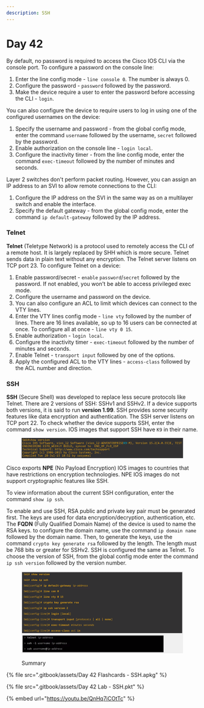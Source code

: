 ```yaml
---
description: SSH
---
```


# Day 42

By default, no password is required to access the Cisco IOS CLI via the console port. To configure a password on the console line:&#x20;

1. Enter the line config mode - `line console 0`. The number is always 0.
2. Configure the password - `password` followed by the password.
3. Make the device require a user to enter the password before accessing the CLI - `login`.

You can also configure the device to require users to log in using one of the configured usernames on the device:

1. Specify the username and password - from the global config mode, enter the command `username` followed by the username, `secret` followed by the password.
2. Enable authorization on the console line - `login local`.&#x20;
3. Configure the inactivity timer - from the line config mode, enter the command `exec-timeout` followed by the number of minutes and seconds.

Layer 2 switches don't perform packet routing. However, you can assign an IP address to an SVI to allow remote connections to the CLI:&#x20;

1. Configure the IP address on the SVI in the same way as on a multilayer switch and enable the interface.
2. Specify the default gateway - from the global config mode, enter the command `ip default-gateway` followed by the IP address.&#x20;

### Telnet

**Telnet** (Teletype Network) is a protocol used to remotely access the CLI of a remote host. It is largely replaced by SHH which is more secure. Telnet sends data in plain text without any encryption. The Telnet server listens on TCP port 23. To configure Telnet on a device:

1. Enable password/secret - `enable` `password`/`secret` followed by the password. If not enabled, you won't be able to access privileged exec mode.
2. Configure the username and password on the device.
3. You can also configure an ACL to limit which devices can connect to the VTY lines.
4. Enter the VTY lines config mode - `line vty` followed by the number of lines. There are 16 lines available, so up to 16 users can be connected at once. To configure all at once - `line vty 0 15`.
5. Enable authorization - `login local`.
6. Configure the inactivity timer - `exec-timeout` followed by the number of minutes and seconds.
7. Enable Telnet - `transport input` followed by one of the options.
8. Apply the configured ACL to the VTY lines - `access-class` followed by the ACL number and direction.

### SSH

**SSH** (Secure Shell) was developed to replace less secure protocols like Telnet. There are 2 versions of SSH: SSHv1 and SSHv2. If a device supports both versions, it is said to run **version 1.99**. SSH provides some security features like data encryption and authentication. The SSH server listens on TCP port 22. To check whether the device supports SSH, enter the command `show version`. IOS images that support SSH have `K9` in their name.

<figure><img src=".gitbook/assets/image (2) (1) (1) (1) (1) (1) (1) (1) (1) (1) (1).png" alt="show version demo" width="563"><figcaption></figcaption></figure>

Cisco exports **NPE** (No Payload Encryption) IOS images to countries that have restrictions on encryption technologies. NPE IOS images do not support cryptographic features like SSH.

To view information about the current SSH configuration, enter the command `show ip ssh`.&#x20;

To enable and use SSH, RSA public and private key pair must be generated first. The keys are used for data encryption/decryption, authentication, etc. The **FQDN** (Fully Qualified Domain Name) of the device is used to name the RSA keys. to configure the domain name, use the command `ip domain name` followed by the domain name. Then, to generate the keys, use the command `crypto key generate rsa` followed by the length. The length must be 768 bits or greater for SSHv2. SSH is configured the same as Telnet. To choose the version of SSH, from the global config mode enter the command `ip ssh version` followed by the version number.

<figure><img src=".gitbook/assets/image (1) (1) (1) (1) (1) (1) (1) (1) (1) (1) (1) (1) (1) (1).png" alt="summary" width="563"><figcaption><p>Summary</p></figcaption></figure>

{% file src=".gitbook/assets/Day 42 Flashcards - SSH.apkg" %}

{% file src=".gitbook/assets/Day 42 Lab - SSH.pkt" %}

{% embed url="https://youtu.be/QnHq7iCOtTc" %}
